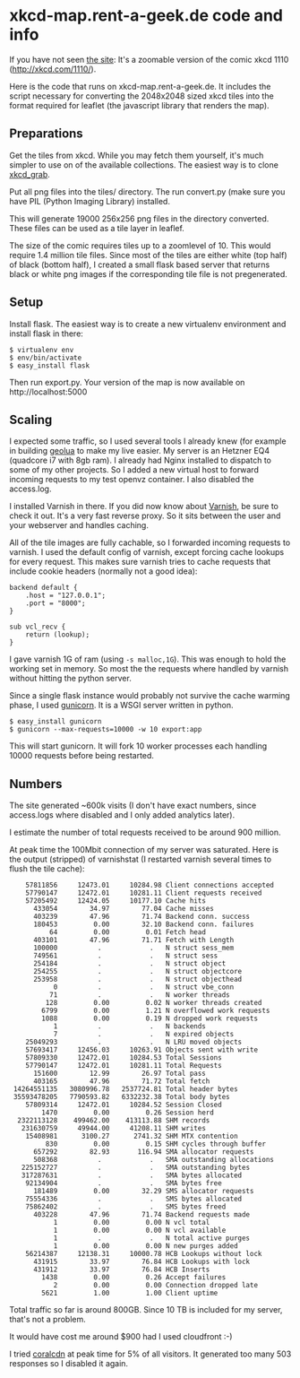 xkcd-map.rent-a-geek.de code and info
=====================================

If you have not seen [the site](http://xkcd-map.rent-a-geek.de): It's a
zoomable version of the comic xkcd 1110 (http://xkcd.com/1110/).

Here is the code that runs on xkcd-map.rent-a-geek.de. It includes the
script necessary for converting the 2048x2048 sized xkcd tiles into the
format required for leaflet (the javascript library that renders the map).

Preparations
------------

Get the tiles from xkcd. While you may fetch them yourself, it's much
simpler to use on of the available collections. The easiest way is to 
clone [xkcd_grab](https://github.com/danielribeiro/xkcd_grab).

Put all png files into the tiles/ directory. The run convert.py (make sure
you have PIL (Python Imaging Library) installed.

This will generate 19000 256x256 png files in the directory converted.
These files can be used as a tile layer in leaflef.

The size of the comic requires tiles up to a zoomlevel of 10. This would
require 1.4 million tile files. Since most of the tiles are either white
(top half) of black (bottom half), I created a small flask based server
that returns black or white png images if the corresponding tile file is
not pregenerated.

Setup
-----

Install flask. The easiest way is to create a new virtualenv environment
and install flask in there:

    $ virtualenv env
    $ env/bin/activate
    $ easy_install flask

Then run export.py. Your version of the map is now available on
http://localhost:5000

Scaling
-------

I expected some traffic, so I used several tools I already knew (for
example in building [geolua](http://geolua.com) to make my live easier. 
My server is an Hetzner EQ4 (quadcore i7 with 8gb ram). I already had Nginx 
installed to dispatch to some of my other projects. So I added a new 
virtual host to forward incoming requests to my test openvz container.
I also disabled the access.log.

I installed Varnish in there. If you did now know about
[Varnish](https://www.varnish-cache.org/), be sure to check it out. It's a
very fast reverse proxy. So it sits between the user and your webserver and
handles caching. 

All of the tile images are fully cachable, so I forwarded incoming requests
to varnish. I used the default config of varnish, except forcing cache
lookups for every request. This makes sure varnish tries to cache requests
that include cookie headers (normally not a good idea):

    backend default {
        .host = "127.0.0.1";
        .port = "8000";
    }

    sub vcl_recv {
        return (lookup);
    }

I gave varnish 1G of ram (using `-s malloc,1G`). This was enough to hold
the working set in memory. So most the the requests where handled by
varnish without hitting the python server.

Since a single flask instance would probably not survive the cache warming
phase, I used [gunicorn](http://gunicorn.org/). It is a WSGI server written
in python.

    $ easy_install gunicorn
    $ gunicorn --max-requests=10000 -w 10 export:app

This will start gunicorn. It will fork 10 worker processes each handling
10000 requests before being restarted.


Numbers
-------

The site generated ~600k visits (I don't have exact numbers, since
access.logs where disabled and I only added analytics later).

I estimate the number of total requests received to be around 900 million.

At peak time the 100Mbit connection of my server was saturated. Here is the
output (stripped) of varnishstat (I restarted varnish several times to flush
the tile cache):

        57811856     12473.01     10284.98 Client connections accepted
        57790147     12472.01     10281.11 Client requests received
        57205492     12424.05     10177.10 Cache hits
          433054        34.97        77.04 Cache misses
          403239        47.96        71.74 Backend conn. success
          180453         0.00        32.10 Backend conn. failures
              64         0.00         0.01 Fetch head
          403101        47.96        71.71 Fetch with Length
          100000          .            .   N struct sess_mem
          749561          .            .   N struct sess
          254184          .            .   N struct object
          254255          .            .   N struct objectcore
          253958          .            .   N struct objecthead
               0          .            .   N struct vbe_conn
              71          .            .   N worker threads
             128         0.00         0.02 N worker threads created
            6799         0.00         1.21 N overflowed work requests
            1088         0.00         0.19 N dropped work requests
               1          .            .   N backends
               7          .            .   N expired objects
        25049293          .            .   N LRU moved objects
        57693417     12456.03     10263.91 Objects sent with write
        57809330     12472.01     10284.53 Total Sessions
        57790147     12472.01     10281.11 Total Requests
          151600        12.99        26.97 Total pass
          403165        47.96        71.72 Total fetch
     14264551135   3080996.78   2537724.81 Total header bytes
     35593478205   7790593.82   6332232.38 Total body bytes
        57809314     12472.01     10284.52 Session Closed
            1470         0.00         0.26 Session herd
      2322113128    499462.00    413113.88 SHM records
       231630759     49944.00     41208.11 SHM writes
        15408981      3100.27      2741.32 SHM MTX contention
             830         0.00         0.15 SHM cycles through buffer
          657292        82.93       116.94 SMA allocator requests
          508368          .            .   SMA outstanding allocations
       225152727          .            .   SMA outstanding bytes
       317287631          .            .   SMA bytes allocated
        92134904          .            .   SMA bytes free
          181489         0.00        32.29 SMS allocator requests
        75554336          .            .   SMS bytes allocated
        75862402          .            .   SMS bytes freed
          403228        47.96        71.74 Backend requests made
               1         0.00         0.00 N vcl total
               1         0.00         0.00 N vcl available
               1          .            .   N total active purges
               1         0.00         0.00 N new purges added
        56214387     12138.31     10000.78 HCB Lookups without lock
          431915        33.97        76.84 HCB Lookups with lock
          431912        33.97        76.84 HCB Inserts
            1438         0.00         0.26 Accept failures
               2         0.00         0.00 Connection dropped late
            5621         1.00         1.00 Client uptime

Total traffic so far is around 800GB. Since 10 TB is included for my
server, that's not a problem. 

It would have cost me around $900 had I used cloudfront :-)

I tried [coralcdn](http://www.coralcdn.org/) at peak time for 5% of all
visitors. It generated too many 503 responses so I disabled it again.
